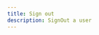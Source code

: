 ```yaml
---
title: Sign out
description: SignOut a user
---
```



<inline-fragment platform="ios" src="~/lib/auth/fragments/native_common/signout/common.md"></inline-fragment> <inline-fragment platform="android" src="~/lib/auth/fragments/native_common/signout/common.md"></inline-fragment> <inline-fragment platform="flutter" src="~/lib/auth/fragments/native_common/signout/common.md"></inline-fragment>
